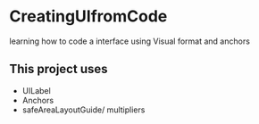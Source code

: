 # CreatingUIfromCode
learning how to code a interface using Visual format and anchors

## This project uses 
- UILabel
- Anchors
- safeAreaLayoutGuide/ multipliers
